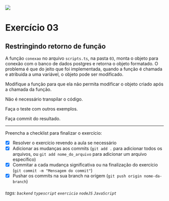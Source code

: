 ![](https://i.imgur.com/xG74tOh.png)

# Exercício 03

## Restringindo retorno de função

A função `conexao` no arquivo `scripts.ts`, na pasta `03`, monta o objeto para conexão com o banco de dados postgres e retorna o objeto formatado. O problema é que do jeito que foi implementada, quando a função é chamada e atribuida a uma variável, o objeto pode ser modificado.

Modifique a função para que ela não permita modificar o objeto criado após a chamada da função.

Não é necessário transpilar o código.

Faça o teste com outros exemplos.

Faça commit do resultado.

---

Preencha a checklist para finalizar o exercício:

-   [x] Resolver o exercício revendo a aula se necessário
-   [x] Adicionar as mudanças aos commits (`git add .` para adicionar todos os arquivos, ou `git add nome_do_arquivo` para adicionar um arquivo específico)
-   [x] Commitar a cada mudança significativa ou na finalização do exercício (`git commit -m "Mensagem do commit"`)
-   [x] Pushar os commits na sua branch na origem (`git push origin nome-da-branch`)

###### tags: `backend` `typescript` `exercicio` `nodeJS` `JavaScript`
